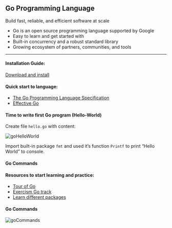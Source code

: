 ## Go Programming Language
Build fast, reliable, and efficient software at scale
- Go is an open source programming language supported by Google
- Easy to learn and get started with
- Built-in concurrency and a robust standard library
- Growing ecosystem of partners, communities, and tools
--------------------------
#### Installation Guide:
[Download and install](https://go.dev/doc/install)
#### Quick start to language: 
- [The Go Programming Language Specification](https://go.dev/ref/spec)
- [Effective Go](https://go.dev/doc/effective_go)

#### Time to write first Go program (Hello-World)

Create file ```hello.go``` with content:


![goHelloWorld](https://user-images.githubusercontent.com/23628103/151651499-ff53cbb3-a820-4c93-995c-c94e00b9bd4f.png)

Import built-in package ```fmt``` and used it’s function ```Printf``` to print “Hello World” to console. 

#### Go Commands


#### Resources to start learning and practice:
- [Tour of Go](https://go.dev/tour/welcome/1)
- [Exercism Go track](https://exercism.org/tracks/go)
- [Learn different packages](https://pkg.go.dev/)

#### Go Commands
![goCommands](https://user-images.githubusercontent.com/23628103/151651540-80c8d148-ea37-40d2-b054-7d3e0c630a60.png)
